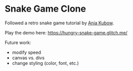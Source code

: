 Snake Game Clone
=================

Followed a retro snake game tutorial by [Ania Kubow](https://github.com/kubowania/Nokia3310-Snake).

Play the demo here: https://hungry-snake-game.glitch.me/

Future work: 
- modify speed
- canvas vs. divs
- change styling (color, font, etc.)



